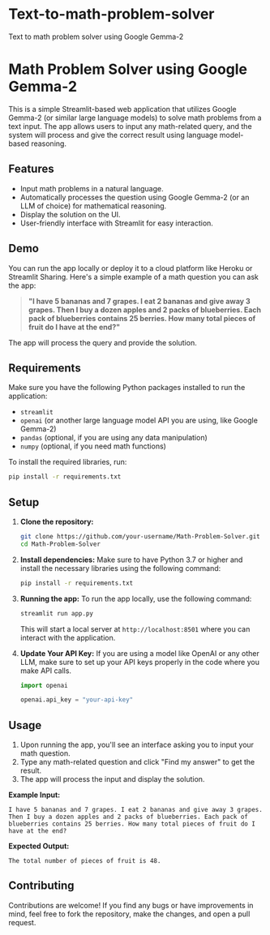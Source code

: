 # Text-to-math-problem-solver
Text to math problem solver using Google Gemma-2

# Math Problem Solver using Google Gemma-2

This is a simple Streamlit-based web application that utilizes Google Gemma-2 (or similar large language models) to solve math problems from a text input. The app allows users to input any math-related query, and the system will process and give the correct result using language model-based reasoning.

## Features

- Input math problems in a natural language.
- Automatically processes the question using Google Gemma-2 (or an LLM of choice) for mathematical reasoning.
- Display the solution on the UI.
- User-friendly interface with Streamlit for easy interaction.

## Demo

You can run the app locally or deploy it to a cloud platform like Heroku or Streamlit Sharing. Here's a simple example of a math question you can ask the app:

> **"I have 5 bananas and 7 grapes. I eat 2 bananas and give away 3 grapes. Then I buy a dozen apples and 2 packs of blueberries. Each pack of blueberries contains 25 berries. How many total pieces of fruit do I have at the end?"**

The app will process the query and provide the solution.

## Requirements

Make sure you have the following Python packages installed to run the application:

- `streamlit`
- `openai` (or another large language model API you are using, like Google Gemma-2)
- `pandas` (optional, if you are using any data manipulation)
- `numpy` (optional, if you need math functions)

To install the required libraries, run:

```bash
pip install -r requirements.txt
```

## Setup

1. **Clone the repository:**
   ```bash
   git clone https://github.com/your-username/Math-Problem-Solver.git
   cd Math-Problem-Solver
   ```
2. **Install dependencies:**
   Make sure to have Python 3.7 or higher and install the necessary libraries using the following command:
   ```bash
   pip install -r requirements.txt
   ```
3. **Running the app:**
   To run the app locally, use the following command:
   ```bash
   streamlit run app.py
   ```
   This will start a local server at `http://localhost:8501` where you can interact with the application.

4. **Update Your API Key:**
    If you are using a model like OpenAI or any other LLM, make sure to set up your API keys properly in the code where you make API calls.
    ```python
    import openai

    openai.api_key = "your-api-key"
    ```

## Usage

1. Upon running the app, you'll see an interface asking you to input your math question.
2. Type any math-related question and click "Find my answer" to get the result.
3. The app will process the input and display the solution.

**Example Input:**
```
I have 5 bananas and 7 grapes. I eat 2 bananas and give away 3 grapes. Then I buy a dozen apples and 2 packs of blueberries. Each pack of blueberries contains 25 berries. How many total pieces of fruit do I have at the end?
```

**Expected Output:**
```
The total number of pieces of fruit is 48.
```

## Contributing

Contributions are welcome! If you find any bugs or have improvements in mind, feel free to fork the repository, make the changes, and open a pull request.
```
